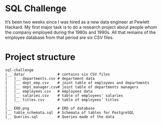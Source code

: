 # SQL Challenge

It’s been two weeks since I was hired as a new data engineer at Pewlett Hackard. My first major task is to do a research project about people whom the company employed during the 1980s and 1990s. All that remains of the employee database from that period are six CSV files.

# Project structure
```
sql-challenge
|__ data/               # contains six CSV files
|   |__ departments.csv # department data
|   |__ dept_emp.csv    # joint table of employees and departments
|   |__ dept_manager.csv# joint table of departments managers
|   |__ employees.csv   # employees data
|   |__ salaries.csv    # table of employees' salaries
|   |__ titles.csv      # table of employees' titles
|
|__ ERD.png             # ERD of database
|__ table_schemata.sql  # Schemata of tables for PostgreSQL
|__ Queries.sql         # Queries made of the data
```

